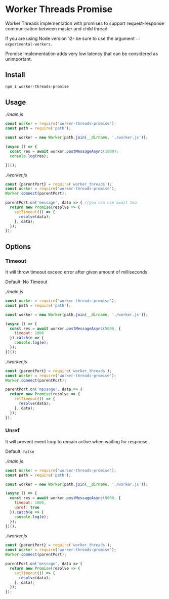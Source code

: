 # Worker Threads Promise
Worker Threads implementation with promises to support request-response communication between master and child thread.

If you are using Node version 12- be sure to use the argument `--experimental-workers`.

Promise implementation adds very low latency that can be considered as unimportant.

## Install
```bash
npm i worker-threads-promise
```

## Usage


*./main.js*
```js
const Worker = require('worker-threads-promise');
const path = require('path');

const worker = new Worker(path.join(__dirname, './worker.js'));

(async () => {
  const res = await worker.postMessageAsync(1000);
  console.log(res);

})();
```

*./worker.js*
```js
const {parentPort} = require('worker_threads');
const Worker = require('worker-threads-promise');
Worker.connect(parentPort);

parentPort.on('message', data => { //you can use await too
  return new Promise(resolve => {
    setTimeout(() => {
      resolve(data);
    }, data);
  });
});
```


## Options

### Timeout
It will throw timeout exceed error after given amount of milliseconds

Default: No Timeout

*./main.js*
```js
const Worker = require('worker-threads-promise');
const path = require('path');

const worker = new Worker(path.join(__dirname, './worker.js'));

(async () => {
  const res = await worker.postMessageAsync(5000, {
    timeout: 1000
  }).catch(e => {
    console.log(e);
  });
})();
```

*./worker.js*
```js
const {parentPort} = require('worker_threads');
const Worker = require('worker-threads-promise');
Worker.connect(parentPort);

parentPort.on('message', data => {
  return new Promise(resolve => {
    setTimeout(() => {
      resolve(data);
    }, data);
  });
});
```

### Unref
It will prevent event loop to remain active when waiting for response.

Default: `false`

*./main.js*
```js
const Worker = require('worker-threads-promise');
const path = require('path');

const worker = new Worker(path.join(__dirname, './worker.js'));

(async () => {
  const res = await worker.postMessageAsync(5000, {
    timeout: 1000,
    unref: true
  }).catch(e => {
    console.log(e);
  });
})();
```

*./worker.js*
```js
const {parentPort} = require('worker_threads');
const Worker = require('worker-threads-promise');
Worker.connect(parentPort);

parentPort.on('message', data => {
  return new Promise(resolve => {
    setTimeout(() => {
      resolve(data);
    }, data);
  });
});
```

